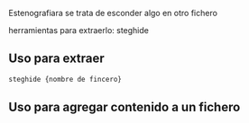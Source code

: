 Estenografiara se trata de esconder algo en otro fichero

herramientas para extraerlo:
steghide
## Uso para extraer


```sh fold:"Metodo de extraccion de datos con steghide"
steghide {nombre de fincero}
```

## Uso para agregar  contenido a un fichero


